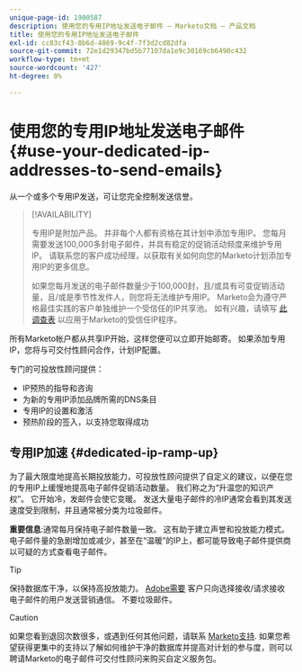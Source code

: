 ```yaml
---
unique-page-id: 1900587
description: 使用您的专用IP地址发送电子邮件 — Marketo文档 — 产品文档
title: 使用您的专用IP地址发送电子邮件
exl-id: cc83cf43-8b6d-4869-9c4f-7f3d2cd82dfa
source-git-commit: 72e1d29347bd5b77107da1e9c30169cb6490c432
workflow-type: tm+mt
source-wordcount: '427'
ht-degree: 0%

---
```


# 使用您的专用IP地址发送电子邮件 {#use-your-dedicated-ip-addresses-to-send-emails}

从一个或多个专用IP发送，可让您完全控制发送信誉。

>[!AVAILABILITY]
>
>专用IP是附加产品。 并非每个人都有资格在其计划中添加专用IP。 您每月需要发送100,000多封电子邮件，并具有稳定的促销活动频度来维护专用IP。 请联系您的客户成功经理，以获取有关如何向您的Marketo计划添加专用IP的更多信息。
>
>如果您每月发送的电子邮件数量少于100,000封，且/或具有可变促销活动量，且/或是季节性发件人，则您将无法维护专用IP。 Marketo会为遵守严格最佳实践的客户单独维护一个受信任的IP共享池。 如有兴趣，请填写 [此调查表](https://na-sjg.marketo.com/lp/marketoprivacydemo/Trusted-IP-Sending-Range-Program.html) 以应用于Marketo的受信任IP程序。

所有Marketo帐户都从共享IP开始，这样您便可以立即开始邮寄。 如果添加专用IP，您将与可交付性顾问合作，计划IP配置。

专门的可投放性顾问提供：

* IP预热的指导和咨询
* 为新的专用IP添加品牌所需的DNS条目
* 专用IP的设置和激活
* 预热阶段的签入，以支持您取得成功

## 专用IP加速 {#dedicated-ip-ramp-up}

为了最大限度地提高长期投放能力，可投放性顾问提供了自定义的建议，以便在您的专用IP上缓慢地提高电子邮件促销活动数量。 我们称之为“升温您的知识产权”。 它开始冷，发邮件会使它变暖。 发送大量电子邮件的冷IP通常会看到其发送速度受到限制，并且通常被分类为垃圾邮件。

**重要信息**:通常每月保持电子邮件数量一致。 这有助于建立声誉和投放能力模式。 电子邮件量的急剧增加或减少，甚至在“温暖”的IP上，都可能导致电子邮件提供商以可疑的方式查看电子邮件。

>[!TIP]
>
>保持数据库干净，以保持高投放能力。 [Adobe需要](https://www.adobe.com/legal/terms/aup.html) 客户只向选择接收/请求接收电子邮件的用户发送营销通信。 不要垃圾邮件。

>[!CAUTION]
>
>如果您看到退回次数很多，或遇到任何其他问题，请联系 [Marketo支持](https://nation.marketo.com/t5/Support/ct-p/Support). 如果您希望获得更集中的支持以了解如何维护干净的数据库并提高对计划的参与度，则可以聘请Marketo的电子邮件可交付性顾问来购买自定义服务包。
